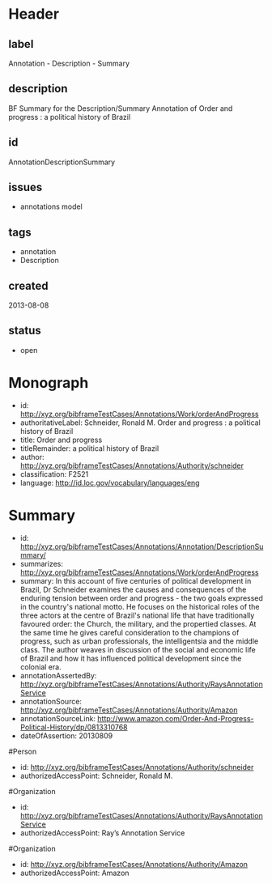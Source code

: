 # Header

## label

Annotation -  Description - Summary

## description

BF Summary for the Description/Summary Annotation  of Order and progress : a political history of Brazil

## id

AnnotationDescriptionSummary

## issues

* annotations model


## tags

* annotation
* Description

## created

2013-08-08

## status

* open


# Monograph 

* id: <http://xyz.org/bibframeTestCases/Annotations/Work/orderAndProgress>
* authoritativeLabel: Schneider, Ronald M. Order and progress : a political history of Brazil
* title: Order and progress
* titleRemainder: a political history of Brazil
* author: <http://xyz.org/bibframeTestCases/Annotations/Authority/schneider>
* classification: F2521
* language: http://id.loc.gov/vocabulary/languages/eng

# Summary

* id: <http://xyz.org/bibframeTestCases/Annotations/Annotation/DescriptionSummary/>
* summarizes: <http://xyz.org/bibframeTestCases/Annotations/Work/orderAndProgress>
* summary: In this account of five centuries of political development in Brazil, Dr Schneider examines the causes and consequences of the enduring tension between order and progress - the two goals expressed in the country's national motto. He focuses on the historical roles of the three actors at the centre of Brazil's national life that have traditionally favoured order: the Church, the military, and the propertied classes. At the same time he gives careful consideration to the champions of progress, such as urban professionals, the intelligentsia and the middle class. The author weaves in discussion of the social and economic life of Brazil and how it has influenced political development since the colonial era.
* annotationAssertedBy: <http://xyz.org/bibframeTestCases/Annotations/Authority/RaysAnnotationService>
* annotationSource:   <http://xyz.org/bibframeTestCases/Annotations/Authority/Amazon>
* annotationSourceLink: <http://www.amazon.com/Order-And-Progress-Political-History/dp/0813310768>
* dateOfAssertion: 20130809


#Person
* id: <http://xyz.org/bibframeTestCases/Annotations/Authority/schneider>
* authorizedAccessPoint: Schneider, Ronald M.


#Organization
* id: <http://xyz.org/bibframeTestCases/Annotations/Authority/RaysAnnotationService>
* authorizedAccessPoint: Ray’s Annotation Service

#Organization
* id: <http://xyz.org/bibframeTestCases/Annotations/Authority/Amazon>
* authorizedAccessPoint: Amazon
